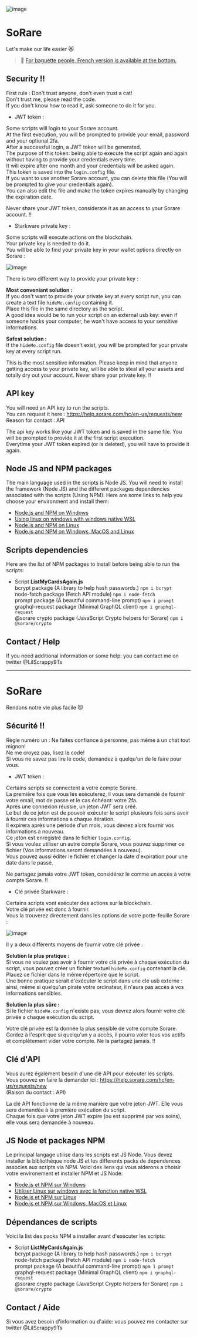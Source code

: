 ![image](https://user-images.githubusercontent.com/116301478/197419985-26485cfc-cb53-4a91-bf2a-f8b6dfce33db.png)

# SoRare
Let's make our life easier :heart_eyes_cat:

> :bread: [For baguette people, French version is available at the bottom.][linkFrench]

## Security :bangbang:
First rule : Don't trust anyone, don't even trust a cat!  
Don't trust me, please read the code.  
If you don't know how to read it, ask someone to do it for you.

- JWT token :

Some scripts will login to your Sorare account.  
At the first execution, you will be prompted to provide your email, password and your optional 2fa.  
After a successful login, a JWT token will be generated.  
The purpose of this token: being able to execute the script again and again without having to provide your credentials every time.  
It will expire after one month and your credentials will be asked again.  
This token is saved into the `login.config` file.  
If you want to use another Sorare account, you can delete this file (You will be prompted to give your credentials again).  
You can also edit the file and make the token expires manually by changing the expiration date.

Never share your JWT token, considerate it as an access to your Sorare account. :bangbang:

- Starkware private key :

Some scripts will execute actions on the blockchain.  
Your private key is needed to do it.  
You will be able to find your private key in your wallet options directly on Sorare :

![image](https://user-images.githubusercontent.com/116301478/197422002-5dadfad2-9625-4597-aee3-8235f63e452a.png)

There is two different way to provide your private key :

**Most conveniant solution :**  
If you don't want to provide your private key at every script run, you can create a text file `hideMe.config` containing it.  
Place this file in the same directory as the script.  
A good idea would be to run your script on an external usb key: even if someone hacks your computer, he won't have access to your sensitive informations.

**Safest solution :**  
If the `hideMe.config` file doesn't exist, you will be prompted for your private key at every script run.

This is the most sensitive information. Please keep in mind that anyone getting access to your private key, will be able to steal all your assets and totally dry out your account. Never share your private key. :bangbang:

## API key
You will need an API key to run the scripts.  
You can request it here : https://help.sorare.com/hc/en-us/requests/new  
Reason for contact : API

The api key works like your JWT token and is saved in the same file. You will be prompted to provide it at the first script execution.  
Everytime your JWT token expired (or is deleted), you will have to provide it again.

## Node JS and NPM packages
The main language used in the scripts is Node JS.
You will need to install the framework (Node JS) and the different packages dependencies associated with the scripts (Using NPM).
Here are some links to help you choose your environment and install them:
- [Node.js and NPM on Windows][linkInstallNode]
- [Using linux on windows with windows native WSL][linkWslTuto]
- [Node.js and NPM on Linux][linkNodeLinux]
- [Node.js and NPM on Windows, MacOS and Linux][linkNodeAllOs]

## Scripts dependencies
Here are the list of NPM packages to install before being able to run the scripts:
- Script **ListMyCardsAgain.js**  
bcrypt package (A library to help hash passwords.) `npm i bcrypt`  
node-fetch package (Fetch API module) `npm i node-fetch`  
prompt package (A beautiful command-line prompt) `npm i prompt`  
graphql-request package (Minimal GraphQL client) `npm i graphql-request`  
@sorare crypto package (JavaScript Crypto helpers for Sorare) `npm i @sorare/crypto`

## Contact / Help
If you need additional information or some help: you can contact me on twitter @LilScrappy9Ts

___

# SoRare
Rendons notre vie plus facile :heart_eyes_cat:

## Sécurité :bangbang:
Règle numéro un : Ne faites confiance à personne, pas même à un chat tout mignon!  
Ne me croyez pas, lisez le code!  
Si vous ne savez pas lire le code, demandez à quelqu'un de le faire pour vous.

- JWT token :

Certains scripts se connectent à votre compte Sorare.  
La première fois que vous les exécuterez, il vous sera demandé de fournir votre email, mot de passe et le cas échéant: votre 2fa.  
Après une connexion réussie, un jeton JWT sera créé.  
Le but de ce jeton est de pouvoir exécuter le script plusieurs fois sans avoir à fournir ces informations a chaque itération.  
Il expirera après une période d'un mois, vous devrez alors fournir vos informations à nouveau.  
Ce jeton est enregistré dans le fichier `login.config`.  
Si vous voulez utiliser un autre compte Sorare, vous pouvez supprimer ce fichier (Vos informations seront demandées à nouveau).  
Vous pouvez aussi éditer le fichier et changer la date d'expiration pour une date dans le passé.

Ne partagez jamais votre JWT token, considérez le comme un accès à votre compte Sorare. :bangbang:

- Clé privée Starkware :

Certains scripts vont exécuter des actions sur la blockchain.  
Votre clé privée est donc à fournir.  
Vous la trouverez directement dans les options de votre porte-feuille Sorare :

![image](https://user-images.githubusercontent.com/116301478/197422002-5dadfad2-9625-4597-aee3-8235f63e452a.png)

Il y a deux différents moyens de fournir votre clé privée :

**Solution la plus pratique :**  
Si vous ne voulez pas avoir à fournir votre clé privée à chaque exécution du script, vous pouvez créer un fichier textuel `hideMe.config` contenant la clé.  
Placez ce fichier dans le même répertoire que le script.  
Une bonne pratique serait d'exécuter le script dans une clé usb externe : ainsi, même si quelqu'un pirate votre ordinateur, il n'aura pas accès à vos informations sensibles.

**Solution la plus sûre :**  
Si le fichier `hideMe.config` n'existe pas, vous devrez alors fournir votre clé privée a chaque exécution du script.

Votre clé privée est la donnée la plus sensible de votre compte Sorare. Gardez à l'esprit que si quelqu'un y a accès, il pourra voler tous vos actifs et complètement vider votre compte. Ne la partagez jamais. :bangbang:

## Clé d'API
Vous aurez également besoin d'une clé API pour exécuter les scripts.  
Vous pouvez en faire la demander ici : https://help.sorare.com/hc/en-us/requests/new  
(Raison du contact : API)

La clé API fonctionne de la même manière que votre jeton JWT. Elle vous sera demandée à la première exécution du script.  
Chaque fois que votre jeton JWT expire (ou est supprimé par vos soins), elle vous sera demandée à nouveau.

## JS Node et packages NPM
Le principal langage utilise dans les scripts est JS Node.
Vous devez installer la bibliothèque node JS et les differents packs de dependences associes aux scripts via NPM.
Voici des liens qui vous aiderons a choisir votre environement et installer NPM et JS Node:
- [Node.js et NPM sur Windows][linkInstallNode]
- [Utiliser Linux sur windows avec la fonction native WSL][linkWslTuto]
- [Node.js et NPM sur Linux][linkNodeLinux]
- [Node.js et NPM sur Windows, MacOS et Linux][linkNodeAllOs]

## Dépendances de scripts
Voici la list des packs NPM a installer avant d'exécuter les scripts:
- Script **ListMyCardsAgain.js**  
bcrypt package (A library to help hash passwords.) `npm i bcrypt`  
node-fetch package (Fetch API module) `npm i node-fetch`  
prompt package (A beautiful command-line prompt) `npm i prompt`  
graphql-request package (Minimal GraphQL client) `npm i graphql-request`  
@sorare crypto package (JavaScript Crypto helpers for Sorare) `npm i @sorare/crypto`

## Contact / Aide
Si vous avez besoin d'information ou d'aide: vous pouvez me contacter sur twitter @LilScrappy9Ts

[linkFrench]: <https://github.com/KittyTools/SoRare#sorare-1>
[linkInstallNode]: <https://treehouse.github.io/installation-guides/windows/node-windows.html>
[linkWslTuto]: <https://www.sitepoint.com/wsl2/>
[linkNodeLinux]: <https://www.geeksforgeeks.org/installation-of-node-js-on-linux/>
[linkNodeAllOs]: <https://kinsta.com/blog/how-to-install-node-js/>
